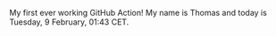 My first ever working GitHub Action!
My name is Thomas and today is Tuesday, 9 February, 01:43 CET. 
